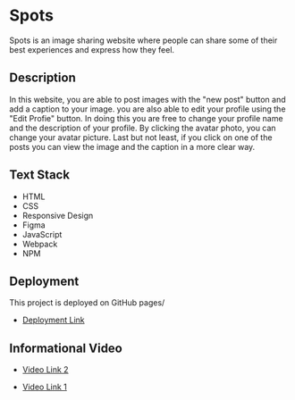 # Spots

Spots is an image sharing website where people can share some of their best experiences and express how they feel.

## Description

In this website, you are able to post images with the "new post" button and add a caption to your image. you are also able to edit your profile using the "Edit Profie" button. In doing this you are free to change your profile name and the description of your profile. By clicking the avatar photo, you can change your avatar picture. Last but not least, if you click on one of the posts you can view the image and the caption in a more clear way.

## Text Stack

- HTML
- CSS
- Responsive Design
- Figma
- JavaScript
- Webpack
- NPM

## Deployment

This project is deployed on GitHub pages/

- [Deployment Link](https://jacobsalloum.github.io/se_project_spots/)

## Informational Video

- [Video Link 2](https://www.loom.com/share/f3e0b283e24349cb8ec52254504a1419?sid=d4c67c8a-1efc-4bab-ae32-cf2ee5064fd2)

- [Video Link 1](https://www.loom.com/share/29ecac4029e1460c8d01076fc0fede3c?sid=6d82b047-b9b8-47b6-ae88-0f6143346463)
